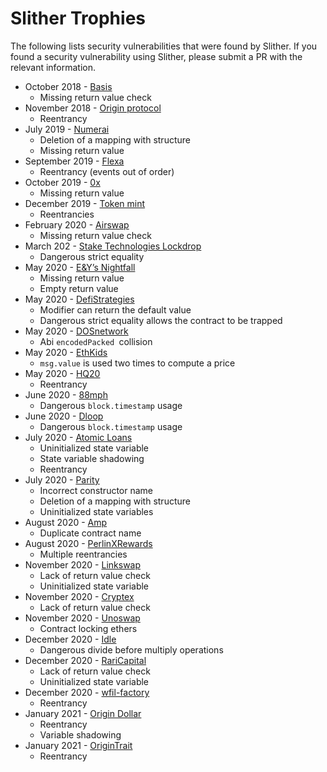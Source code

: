 # Slither Trophies
The following lists security vulnerabilities that were found by Slither. If you found a security vulnerability using Slither, please submit a PR with the relevant information.


- October 2018 - [Basis](https://github.com/trailofbits/publications/blob/master/reviews/basis.pdf)
  - Missing return value check
-  November 2018 - [Origin protocol](https://github.com/trailofbits/publications/blob/master/reviews/origin.pdf)
   - Reentrancy
- July 2019 - [Numerai](https://github.com/trailofbits/publications/blob/master/reviews/numerai.pdf)
  - Deletion of a mapping with structure
  - Missing return value
- September 2019 - [Flexa](https://github.com/trailofbits/publications/blob/master/reviews/Flexa.pdf)
  - Reentrancy (events out of order)
- October 2019 - [0x](https://github.com/trailofbits/publications/blob/master/reviews/0x-protocol.pdf)
  - Missing return value
- December 2019 - [Token mint](https://certificate.quantstamp.com/full/token-mint)
  - Reentrancies
- February 2020 - [Airswap](https://certificate.quantstamp.com/full/airswap)
  - Missing return value check
- March 202 - [Stake Technologies Lockdrop](https://certificate.quantstamp.com/full/stake-technologies-lockdrop)
  - Dangerous strict equality
- May 2020 - [E&Y’s Nightfall](https://blog.trailofbits.com/2020/05/15/bug-hunting-with-crytic/)
  - Missing return value
  - Empty return value
- May 2020 - [DefiStrategies](https://blog.trailofbits.com/2020/05/15/bug-hunting-with-crytic/)
  - Modifier can return the default value
  - Dangerous strict equality allows the contract to be trapped
- May 2020 - [DOSnetwork](https://blog.trailofbits.com/2020/05/15/bug-hunting-with-crytic/)
  - Abi `encodedPacked `collision
- May 2020 - [EthKids](https://blog.trailofbits.com/2020/05/15/bug-hunting-with-crytic/)
  - `msg.value` is used two times to compute a price
- May 2020 - [HQ20](https://blog.trailofbits.com/2020/05/15/bug-hunting-with-crytic/)
  - Reentrancy
- June 2020 - [88mph](https://certificate.quantstamp.com/full/88-mph)
  - Dangerous `block.timestamp` usage
- June 2020 - [Dloop](https://certificate.quantstamp.com/full/dloop-art-registry-smart-contract)
  - Dangerous `block.timestamp` usage
- July 2020 - [Atomic Loans](https://certificate.quantstamp.com/full/atomic-loans)
  - Uninitialized state variable
  - State variable shadowing
  - Reentrancy
- July 2020 - [Parity](https://github.com/trailofbits/publications/blob/master/reviews/parity.pdf)
  - Incorrect constructor name
  - Deletion of a mapping with structure
  - Uninitialized state variables
- August 2020 - [Amp](https://github.com/trailofbits/publications/blob/master/reviews/amp.pdf)
  - Duplicate contract name
- August 2020 - [PerlinXRewards](https://certificate.quantstamp.com/full/perlin-x-rewards-sol)
  - Multiple reentrancies
- November 2020 - [Linkswap](https://certificate.quantstamp.com/full/linkswap)
  - Lack of return value check
  - Uninitialized state variable
- November 2020 - [Cryptex](https://certificate.quantstamp.com/full/cryptex)
  - Lack of return value check
- November 2020 - [Unoswap](https://www.unos.finance/wp-content/uploads/2020/11/block-audit.pdf)
  - Contract locking ethers
- December 2020 - [Idle](https://certificate.quantstamp.com/full/idle-finance)
  - Dangerous divide before multiply operations
- December 2020 - [RariCapital](https://certificate.quantstamp.com/full/rari-capital)
  - Lack of return value check
  - Uninitialized state variable
- December 2020 - [wfil-factory](https://github.com/wfil/wfil-factory/commit/a43c1ddf52cf1191ccf1e71a637df02d78b98cc0)
  - Reentrancy
- January 2021 - [Origin Dollar](https://github.com/trailofbits/publications/blob/master/reviews/OriginDollar.pdf) 
  - Reentrancy
  - Variable shadowing
- January 2021 - [OriginTrait](https://github.com/OriginTrail/starfleet-boarding-contract/commit/6481b12abc3cfd0d782abd0e32eabd103d8f6953)
  - Reentrancy


